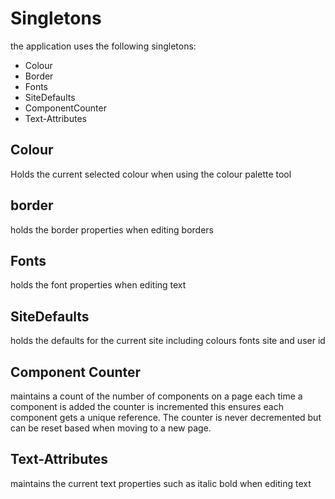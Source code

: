 # Singletons

the application uses the following singletons:

* Colour
* Border
* Fonts
* SiteDefaults
* ComponentCounter
* Text-Attributes

## Colour
Holds the current selected colour when using the colour palette tool

## border
holds the border properties when editing borders

## Fonts
holds the font properties when editing text

## SiteDefaults
holds the defaults for the current site including colours fonts site and user id

## Component Counter
maintains a count of the number of components on a page each time a component is added the counter is incremented this ensures each component gets a unique reference. The counter is never decremented but can be reset based when moving to a new page.

## Text-Attributes
maintains the current text properties such as italic bold when editing text
